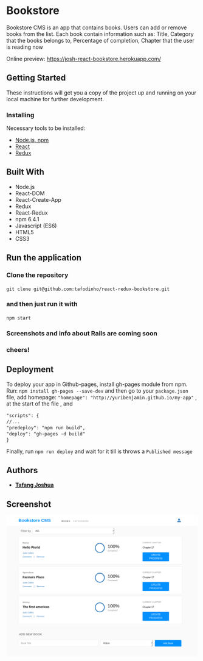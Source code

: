 # Bookstore

Bookstore CMS is an app that contains books. Users can add or remove books from the list. Each book contain information such as: Title, Category that the books belongs to, Percentage of completion, Chapter that the user is reading now

Online preview: https://josh-react-bookstore.herokuapp.com/

## Getting Started

These instructions will get you a copy of the project up and running on your local machine for further development.

### Installing

Necessary tools to be installed: 
* [Node.js, npm](https://www.npmjs.com/get-npm)
* [React](https://www.codecademy.com/articles/react-setup-i)
* [Redux](https://redux.js.org/introduction/installation)

## Built With

* Node.js
* React-DOM
* React-Create-App
* Redux
* React-Redux
* npm 6.4.1
* Javascript (ES6)
* HTML5
* CSS3

## Run the application
### Clone the repository
`git clone git@github.com:tafodinho/react-redux-bookstore.git`
### and then just run it with 
`npm start`

### Screenshots and info about Rails are coming soon
### cheers!

## Deployment

To deploy your app in Github-pages, install gh-pages module from npm.
Run: `npm install gh-pages --save-dev` and then go to your `package.json` file,
add homepage: `"homepage": "http://yuribenjamin.github.io/my-app"` , at the start of the file , 
and 
```
"scripts": {
//...
"predeploy": "npm run build",
"deploy": "gh-pages -d build"
}
```
Finally, run `npm run deploy` and wait for it till is throws a `Published message`

## Authors

* **[Tafang Joshua](https://github.com/tafodinho)**

## Screenshot

![screenshot](https://github.com/tafodinho/react-redux-bookstore/blob/master/public/Screenshot%20from%202019-11-08%2017-41-14.png)
